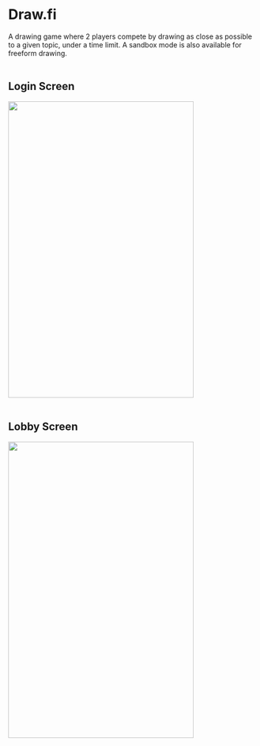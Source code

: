 # Draw.fi
A drawing game where 2 players compete by drawing as close as possible to a given topic, under a time limit. A sandbox mode is also available for freeform drawing.<br><br>

## Login Screen
<img src="https://j.gifs.com/gZOxMk.gif" width="375" height="600"/><br><br>

## Lobby Screen
<img src="https://j.gifs.com/ANzQLB.gif" width="375" height="600"/>
